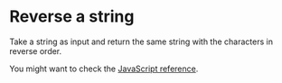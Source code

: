 # Reverse a string

Take a string as input and return the same string with the characters in reverse order. 

You might want to check the [JavaScript reference](https://developer.mozilla.org/en-US/docs/Web/JavaScript/Reference).